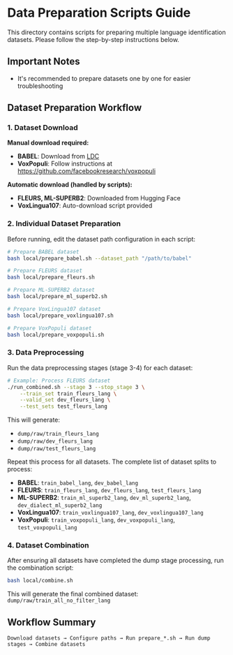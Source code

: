 # Data Preparation Scripts Guide

This directory contains scripts for preparing multiple language identification datasets. Please follow the step-by-step instructions below.

## Important Notes

- It's recommended to prepare datasets one by one for easier troubleshooting

## Dataset Preparation Workflow

### 1. Dataset Download

**Manual download required:**
- **BABEL**: Download from [LDC](https://catalog.ldc.upenn.edu)
- **VoxPopuli**: Follow instructions at https://github.com/facebookresearch/voxpopuli

**Automatic download (handled by scripts):**
- **FLEURS, ML-SUPERB2**: Downloaded from Hugging Face
- **VoxLingua107**: Auto-download script provided

### 2. Individual Dataset Preparation

Before running, edit the dataset path configuration in each script:

```bash
# Prepare BABEL dataset
bash local/prepare_babel.sh --dataset_path "/path/to/babel"

# Prepare FLEURS dataset
bash local/prepare_fleurs.sh

# Prepare ML-SUPERB2 dataset
bash local/prepare_ml_superb2.sh

# Prepare VoxLingua107 dataset
bash local/prepare_voxlingua107.sh

# Prepare VoxPopuli dataset
bash local/prepare_voxpopuli.sh
```

### 3. Data Preprocessing

Run the data preprocessing stages (stage 3-4) for each dataset:

```bash
# Example: Process FLEURS dataset
./run_combined.sh --stage 3 --stop_stage 3 \
    --train_set train_fleurs_lang \
    --valid_set dev_fleurs_lang \
    --test_sets test_fleurs_lang
```

This will generate:
- `dump/raw/train_fleurs_lang`
- `dump/raw/dev_fleurs_lang`
- `dump/raw/test_fleurs_lang`

Repeat this process for all datasets. The complete list of dataset splits to process:

- **BABEL**: `train_babel_lang`, `dev_babel_lang`
- **FLEURS**: `train_fleurs_lang`, `dev_fleurs_lang`, `test_fleurs_lang`
- **ML-SUPERB2**: `train_ml_superb2_lang`, `dev_ml_superb2_lang`, `dev_dialect_ml_superb2_lang`
- **VoxLingua107**: `train_voxlingua107_lang`, `dev_voxlingua107_lang`
- **VoxPopuli**: `train_voxpopuli_lang`, `dev_voxpopuli_lang`, `test_voxpopuli_lang`

### 4. Dataset Combination

After ensuring all datasets have completed the dump stage processing, run the combination script:

```bash
bash local/combine.sh
```

This will generate the final combined dataset: `dump/raw/train_all_no_filter_lang`

## Workflow Summary

```
Download datasets → Configure paths → Run prepare_*.sh → Run dump stages → Combine datasets
```
